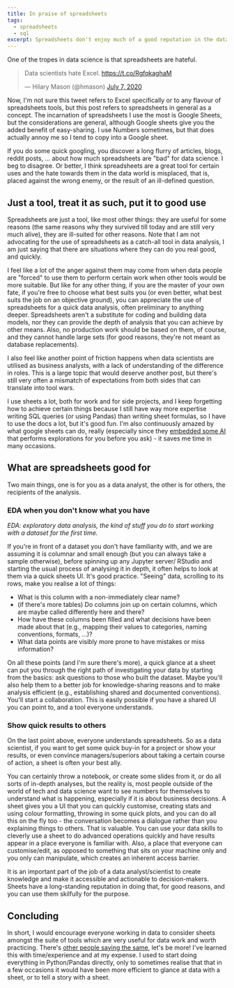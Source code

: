 ```yaml
---
title: In praise of spreadsheets
tags:
  - spreadsheets
  - sql
excerpt: Spreadsheets don't enjoy much of a good reputation in the data science circles. But I'd argue they're a great tool and deserve more respect.
---
```


One of the tropes in data science is that spreadsheets are hateful.

<blockquote class="twitter-tweet"><p lang="en" dir="ltr">Data scientists hate Excel. <a href="https://t.co/RgfqkaghaM">https://t.co/RgfqkaghaM</a></p>&mdash; Hilary Mason (@hmason) <a href="https://twitter.com/hmason/status/1280506742242148358?ref_src=twsrc%5Etfw">July 7, 2020</a></blockquote> <script async src="https://platform.twitter.com/widgets.js" charset="utf-8"></script>

Now, I'm not sure this tweet refers to Excel specifically or to any flavour of spreadsheets tools, but this post refers to spreadsheets in general as a concept. The incarnation of spreadsheets I use the most is Google Sheets, but the considerations are general, although Google sheets give you the added benefit of easy-sharing. I use Numbers sometimes, but that does actually annoy me so I tend to copy into a Google sheet.

If you do some quick googling, you discover a long flurry of articles, blogs, reddit posts, ... about how much spreadsheets are "bad" for data science. I beg to disagree. Or better, I think spreadsheets are a great tool for certain uses and the hate towards them in the data world is misplaced, that is, placed against the wrong enemy, or the result of an ill-defined question.

## Just a tool, treat it as such, put it to good use

Spreadsheets are just a tool, like most other things: they are useful for some reasons (the same reasons why they survived till today and are still very much alive), they are ill-suited for other reasons. Note that I am not advocating for the use of spreadsheets as a catch-all tool in data analysis, I am just saying that there are situations where they can do you real good, and quickly.

I feel like a lot of the anger against them may come from when data people are "forced" to use them to perform certain work when other tools would be more suitable. But like for any other thing, if you are the master of your own fate, if you're free to choose what best suits you (or even better, what best suits the job on an objective ground), you can appreciate the use of spreadsheets for a quick data analysis, often preliminary to anything deeper.
Spreadsheets aren't a substitute for coding and building data models, nor they can provide the depth of analysis that you can achieve by other means. Also, no production work should be based on them, of course, and they cannot handle large sets (for good reasons, they're not meant as database replacements).

I also feel like another point of friction happens when data scientists are utilised as business analysts, with a lack of understanding of the difference in roles. This is a large topic that would deserve another post, but there's still very often a mismatch of expectations from both sides that can translate into tool wars.

I use sheets a lot, both for work and for side projects, and I keep forgetting how to achieve certain things because I still have way more expertise writing SQL queries (or using Pandas) than writing sheet formulas, so I have to use the docs a lot, but it's good fun. I'm also continuously amazed by what google sheets can do, really (especially since they [embedded some AI](https://support.google.com/docs/answer/6280499?co=GENIE.Platform%3DDesktop&hl=en) that performs explorations for you before you ask) - it saves me time in many occasions.

## What are spreadsheets good for

Two main things, one is for you as a data analyst, the other is for others, the recipients of the analysis.

### EDA when you don't know what you have

*EDA: exploratory data analysis, the kind of stuff you do to start working with a dataset for the first time.*

If you're in front of a dataset you don't have familiarity with, and we are assuming it is columnar and small enough (but you can always take a sample otherwise), before spinning up any Jupyter server/ RStudio and starting the usual process of analysing it in depth, it often helps to look at them via a quick sheets UI. It's good practice. "Seeing" data, scrolling to its rows, make you realise a lot of things:

* What is this column with a non-immediately clear name?
* (if there's more tables) Do columns join up on certain columns, which are maybe called differently here and there?
* How have these columns been filled and what decisions have been made about that (e.g., mapping their values to categories, naming conventions, formats, ...)?
* What data points are visibly more prone to have mistakes or miss information?

On all these points (and I'm sure there's more), a quick glance at a sheet can put you through the right path of investigating your data by starting from the basics: ask questions to those who built the dataset. Maybe you'll also help them to a better job for knowledge-sharing reasons and to make analysis efficient (e.g., establishing shared and documented conventions). You'll start a collaboration.
This is easily possible if you have a shared UI you can point to, and a tool everyone understands.

### Show quick results to others

On the last point above, everyone understands spreadsheets. So as a data scientist, if you want to get some quick buy-in for a project or show your results, or even convince managers/superiors about taking a certain course of action, a sheet is often your best ally.

You can certainly throw a notebook, or create some slides from it, or do all sorts of in-depth analyses, but the reality is, most people outside of the world of tech and data science want to see numbers for themselves to understand what is happening, especially if it is about business decisions.
A sheet gives you a UI that you can quickly customise, creating stats and using colour formatting, throwing in some quick plots, and you can do all this on the fly too - the conversation becomes a dialogue rather than you explaining things to others. That is valuable. You can use your data skills to cleverly use a sheet to do advanced operations quickly and have results appear in a place everyone is familiar with. Also, a place that everyone can customise/edit, as opposed to something that sits on your machine only and you only can manipulate, which creates an inherent access barrier.

It is an important part of the job of a data analyst/scientist to create knowledge and make it accessible and actionable to decision-makers. Sheets have a long-standing reputation in doing that, for good reasons, and you can use them skilfully for the purpose.

## Concluding

In short, I would encourage everyone working in data to consider sheets amongst the suite of tools which are very useful for data work and worth practicing. There's [other people saying the same](https://towardsdatascience.com/dont-worry-excel-is-surprisingly-effective-4670c11ebaff), let's be more! I've learned this with time/experience and at my expense. I used to start doing everything in Python/Pandas directly, only to sometimes realise that that in a few occasions it would have been more efficient to glance at data with a sheet, or to tell a story with a sheet.

